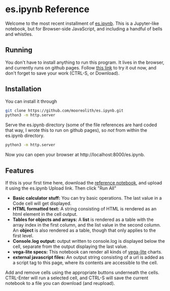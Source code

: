 # es.ipynb Reference
Welcome to the most recent installment of [es.ipynb](https://mooreolith.github.io/es.ipynb). This is a Jupyter-like notebook, but for Browser-side JavaScript, and including a handful of bells and whistles.

## Running
You don't have to install anything to run this program. It lives in the browser, and currently runs on github pages. Follow [this link](https://mooreolith.github.io/es.ipynb) to try it out now, and don't forget to save your work (CTRL-S, or Download).

## Installation
You can install it through

```sh
git clone https://github.com/mooreolith/es.ipynb.git
python3 -m http.server
```

Serve the es.ipynb directory (some of the file references are hard coded that way, I wrote this to run on github pages), so *not* from within the es.ipynb directory.

```sh
python3 -m http.server
```

Now you can open your browser at http://localhost:8000/es.ipynb.

## Features
If this is your first time here, download the [reference notebook](https://raw.githubusercontent.com/mooreolith/es.ipynb/main/example/Reference%20Notebook.es.ipynb), and upload it using the es.ipynb Upload link. Then click "Run All"

* **Basic calculator stuff:** You can try basic operations. The last value in a Code cell will get displayed. 
* **HTML formatted text:** A string consisting of HTML is rendered as an html element in the cell output.
* **Tables for objects and arrays:** A **list** is rendered as a table with the array index in the first column, and the list value in the second column. An **object** is also rendered as a table, though that only applies to the first level.
* **Console.log output:** output written to console.log is displayed below the cell, separate from the output displaying the last value.
* **vega-lite specs:** This notebook can render all kinds of [vega-lite](https://vega.github.io/vega-lite/examples/bar.html) charts.
* **external javascript files:** An output string consisting of a url is added as a script tag to this page, where its contents are accessible to the cell.

Add and remove cells using the appropriate buttons underneath the cells. CTRL-Enter will run a selected cell, and CTRL-S will save the current notebook to a file you can download (and reupload).

